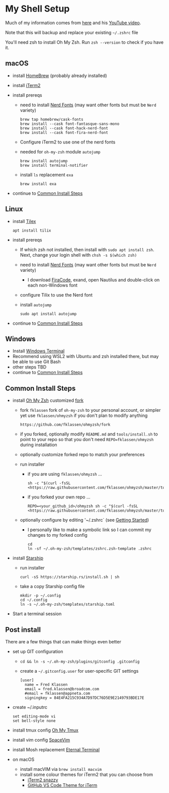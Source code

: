 My Shell Setup
==============

Much of my information comes from [here](https://www.bretfisher.com/shell/) and his [YouTube video](https://www.youtube.com/watch?v=KeSIJQEinJA).

Note that this will backup and replace your existing `~/.zshrc` file

You'll need zsh to install Oh My Zsh. Run `zsh --version` to check if you have it.

macOS
-----

* install [HomeBrew](https://brew.sh/) (probably already installed)
* install [iTerm2](https://www.iterm2.com/)
* install prereqs
  * need to install [Nerd Fonts](https://www.nerdfonts.com) (may want other fonts but must be `Nerd` variety)

    ```shell
    brew tap homebrew/cask-fonts
    brew install --cask font-fantasque-sans-mono
    brew install --cask font-hack-nerd-font
    brew install --cask font-fira-nerd-font
    ```

  * Configure iTerm2 to use one of the nerd fonts
  * needed for `oh-my-zsh` module `autojump`

    ```shell
    brew install autojump
    brew install terminal-notifier
    ```

  * install `ls` replacement `exa`

    ```shell
    brew install exa
    ```

* continue to [Common Install Steps](#common-install-steps)

Linux
-----

* install [Tilex](https://gnunn1.github.io/tilix-web/)

  ```shell
  apt install tilix
  ```

* install prereqs
  * If which zsh not installed, then install with `sudo apt install zsh`. Next, change your login shell with `chsh -s $(which zsh)`

  * need to install [Nerd Fonts](https://www.nerdfonts.com) (may want other fonts but must be `Nerd` variety)
    * I download [FiraCode](https://github.com/ryanoasis/nerd-fonts/releases/download/v2.3.3/FiraCode.zip), exand, open Nautilus and double-click on each non-Windows font
  * configure Tilix to use the Nerd font
  * install `autojump`

    ```(shell)
    sudo apt install autojump
    ```

* continue to [Common Install Steps](#common-install-steps)

Windows
-------

* Install [Windows Terminal](https://github.com/microsoft/terminal)
* Recommend using WSL2 with Ubuntu and zsh installed there, but may be able to use Git Bash
* other steps TBD
* continue to [Common Install Steps](#common-install-steps)

Common Install Steps
--------------------

* install [Oh My Zsh](https://ohmyz.sh/) customized [fork](https://github.com/fklassen/ohmyzsh)
  * fork `fklassen` fork of `oh-my-zsh` to your personal account, or simpler yet use `fklassen/ohmyzsh` if you don't plan to modify anything

    ```shell
    https://github.com/fklassen/ohmyzsh/fork
    ```

  * if you forked, optionally modify `README.md` and `tools/install.sh` to point to your repo so that you don't need `REPO=fklassen/ohmyzsh` during installation
  * optionally customize forked repo to match your preferences
  * run installer
    * if you are using `fklassen/ohmyzsh` ...

      ```shell
      sh -c "$(curl -fsSL <https://raw.githubusercontent.com/fklassen/ohmyzsh/master/tools/install.sh>)"
      ```

    * if you forked your own repo ...

      ```shell
      REPO=<your_github_id>/ohmyzsh sh -c "$(curl -fsSL <https://raw.githubusercontent.com/fklassen/ohmyzsh/master/tools/install.sh>)"
      ```

  * optionally configure by editing '~/.zshrc` (see [Getting Started](https://github.com/ohmyzsh/ohmyzsh/wiki#getting-started))
    * I personally like to make a symbolic link so I can commit my changes to my forked config

      ```(shell)
      cd
      ln -sf ~/.oh-my-zsh/templates/zshrc.zsh-template .zshrc
      ```

* install [Starship](https://starship.rs)
  * run installer

    ```(shell)
    curl -sS https://starship.rs/install.sh | sh
    ```

  * take a copy Starship config file

    ```(shell)
    mkdir -p ~/.config
    cd ~/.config
    ln -s ~/.oh-my-zsh/templates/starship.toml
    ```

* Start a terminal session

Post install
------------

There are a few things that can make things even better

* set up GIT configuration
  * `cd && ln -s ~/.oh-my-zsh/plugins/gitconfig .gitconfig`
  * create a `~/.gitconfig.user` for user-specific GIT settings

    ```(shell)
    [user]
      name = Fred Klassen
      email = fred.klassen@broadcom.com
      #email = fklassen@appneta.com
      signingkey = 84E4FA215C934A7D97DC76D5E9E2149793BDE17E
    ```

* create ~/.inputrc

  ```(shell)
  set editing-mode vi
  set bell-style none
  ```

* install tmux config [Oh My Tmux](https://github.com/gpakosz/.tmux)
* install vim config [SpaceVim](https://spacevim.org/)
* install Mosh replacement [Eternal Terminal](https://eternalterminal.dev/)
* on macOS
  * install macVIM via `brew install macvim`
  * install some colour themes for iTerm2 that you can choose from
    * [iTerm2 snazzy](https://github.com/sindresorhus/iterm2-snazzy)
    * [GitHub VS Code Theme for iTerm](https://github.com/cdalvaro/github-vscode-theme-iterm)
